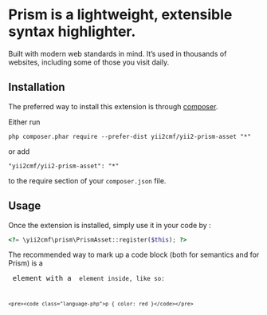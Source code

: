 Prism is a lightweight, extensible syntax highlighter.
======================================================
Built with modern web standards in mind. It’s used in thousands of websites, including some of those you visit daily.

Installation
------------

The preferred way to install this extension is through [composer](http://getcomposer.org/download/).

Either run

```
php composer.phar require --prefer-dist yii2cmf/yii2-prism-asset "*"
```

or add

```
"yii2cmf/yii2-prism-asset": "*"
```

to the require section of your `composer.json` file.


Usage
-----


Once the extension is installed, simply use it in your code by  :

```php
<?= \yii2cmf\prism\PrismAsset::register($this); ?>
```
The recommended way to mark up a code block (both for semantics and for Prism) is a <pre> element with a <code> element inside, like so:
```
<pre><code class="language-php">p { color: red }</code></pre>
```
